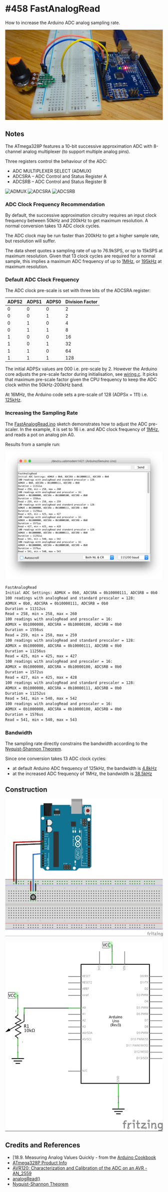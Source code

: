 # #458 FastAnalogRead

How to increase the Arduino ADC analog sampling rate.

![Build](./assets/FastAnalogRead_build.jpg?raw=true)

## Notes

The ATmega328P features a 10-bit successive approximation ADC with 8-channel analog multiplexer (to support multiple analog pins).

Three registers control the behaviour of the ADC:

* ADC MULTIPLEXER SELECT (ADMUX)
* ADCSRA – ADC Control and Status Register A
* ADCSRB – ADC Control and Status Register B

![ADMUX](./assets/ADMUX.jpg?raw=true)
![ADCSRA](./assets/ADCSRA.jpg?raw=true)
![ADCSRB](./assets/ADCSRB.jpg?raw=true)

### ADC Clock Frequency Recommendation

By default, the successive approximation circuitry requires an input clock frequency between 50kHz and 200kHz to get maximum resolution.
A normal conversion takes 13 ADC clock cycles.

The ADC clock may be run faster than 200kHz to get a higher sample rate, but resolution will suffer.

The data sheet quotes a sampling rate of up to 76.9kSPS, or up to 15kSPS at maximum resolution.
Given that 13 clock cycles are required for a normal sample,
this implies a maximum ADC frequency of up to [1MHz](https://www.wolframalpha.com/input/?i=76.9kHz*13),
or [195kHz](https://www.wolframalpha.com/input/?i=15kHz*13) at maximum resolution.

### Default ADC Clock Frequency

The ADC clock pre-scale is set with three bits of the ADCSRA register:

| ADPS2 | ADPS1 | ADPS0 | Division Factor |
|-------|-------|-------|-----------------|
|     0 |     0 |     0 | 2               |
|     0 |     0 |     1 | 2               |
|     0 |     1 |     0 | 4               |
|     0 |     1 |     1 | 8               |
|     1 |     0 |     0 | 16              |
|     1 |     0 |     1 | 32              |
|     1 |     1 |     0 | 64              |
|     1 |     1 |     1 | 128             |

The initial ADPSx values are 000 i.e. pre-scale by 2.
However the Arduino core adjusts the pre-scale factor during initialisation, see
[wiring.c](https://github.com/arduino/ArduinoCore-avr/blob/master/cores/arduino/wiring.c#L353).
It picks that maximum pre-scale factor given the CPU frequency to keep the ADC clock within the 50kHz-200kHz band.

At 16MHz, the Arduino code sets a pre-scale of 128 (ADPSx = 111) i.e. [125kHz](https://www.wolframalpha.com/input/?i=16MHz%2F128).

### Increasing the Sampling Rate

The [FastAnalogRead.ino](./FastAnalogRead.ino) sketch demonstrates how to adjust the ADC pre-scaler.
In the example, it is set to 16 i.e. and ADC clock frequency of [1MHz](https://www.wolframalpha.com/input/?i=16MHz%2F16),
and reads a pot on analog pin A0.

Results from a sample run:

![console](./assets/console.png?raw=true)

```bash
FastAnalogRead
Initial ADC Settings: ADMUX = 0b0, ADCSRA = 0b10000111, ADCSRB = 0b0
100 readings with analogRead and standard prescaler = 128:
ADMUX = 0b0, ADCSRA = 0b10000111, ADCSRB = 0b0
Duration = 11312us
Read = 258, min = 258, max = 260
100 readings with analogRead and prescaler = 16:
ADMUX = 0b1000000, ADCSRA = 0b10000100, ADCSRB = 0b0
Duration = 1556us
Read = 259, min = 258, max = 259
100 readings with analogRead and standard prescaler = 128:
ADMUX = 0b1000000, ADCSRA = 0b10000111, ADCSRB = 0b0
Duration = 11256us
Read = 425, min = 425, max = 427
100 readings with analogRead and prescaler = 16:
ADMUX = 0b1000000, ADCSRA = 0b10000100, ADCSRB = 0b0
Duration = 1572us
Read = 427, min = 425, max = 428
100 readings with analogRead and standard prescaler = 128:
ADMUX = 0b1000000, ADCSRA = 0b10000111, ADCSRB = 0b0
Duration = 11252us
Read = 541, min = 540, max = 542
100 readings with analogRead and prescaler = 16:
ADMUX = 0b1000000, ADCSRA = 0b10000100, ADCSRB = 0b0
Duration = 1576us
Read = 541, min = 540, max = 543
```

### Bandwidth

The sampling rate directly constrains the bandwidth according to the [Nyquist-Shannon Theorem](https://en.wikipedia.org/wiki/Nyquist%E2%80%93Shannon_sampling_theorem).

Since one conversion takes 13 ADC clock cycles:

* at default Arduino ADC frequency of 125kHz, the bandwidth is [4.8kHz](https://www.wolframalpha.com/input/?i=125kHz%2F13%2F2)
* at the increased ADC frequency of 1MHz, the bandwidth is [38.5kHz](https://www.wolframalpha.com/input/?i=1MHz%2F13%2F2)

## Construction

![Breadboard](./assets/FastAnalogRead_bb.jpg?raw=true)

![Schematic](./assets/FastAnalogRead_schematic.jpg?raw=true)

## Credits and References

* [18.9. Measuring Analog Values Quickly - from the [Arduino Cookbook](../../books/arduino-cookbook/)
* [ATmega328P Product Info](https://www.microchip.com/wwwproducts/en/ATmega328P)
* [AVR120: Characterization and Calibration of the ADC on an AVR - AN_2559](https://www.microchip.com/wwwAppNotes/AppNotes.aspx?appnote=en591791)
* [analogRead()](https://www.arduino.cc/en/Reference/AnalogRead)
* [Nyquist-Shannon Theorem](https://en.wikipedia.org/wiki/Nyquist%E2%80%93Shannon_sampling_theorem)
